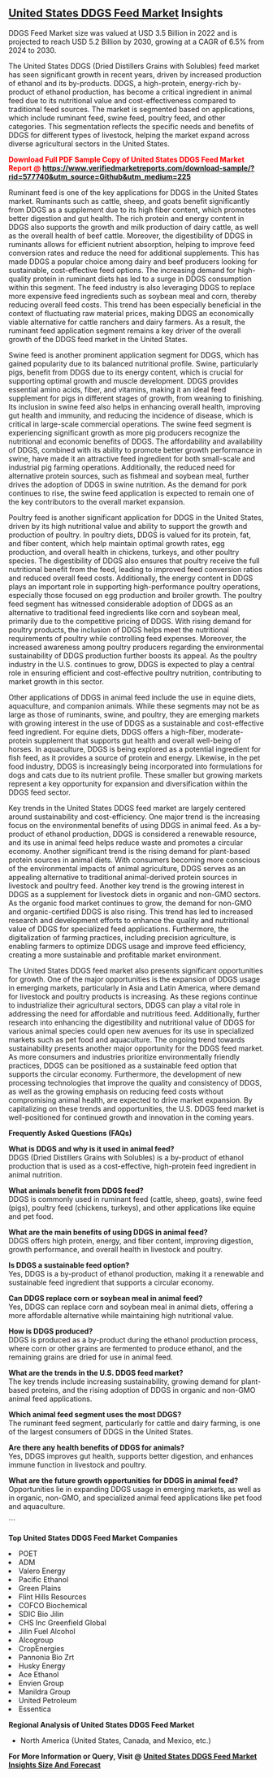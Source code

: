 <h2><a href="https://www.verifiedmarketreports.com/download-sample/?rid=577740&amp;utm_source=Github&amp;utm_medium=225" target="_blank">United States DDGS Feed Market</a> Insights</h2><p>DDGS Feed Market size was valued at USD 3.5 Billion in 2022 and is projected to reach USD 5.2 Billion by 2030, growing at a CAGR of 6.5% from 2024 to 2030.</p><p> <p>The United States DDGS (Dried Distillers Grains with Solubles) feed market has seen significant growth in recent years, driven by increased production of ethanol and its by-products. DDGS, a high-protein, energy-rich by-product of ethanol production, has become a critical ingredient in animal feed due to its nutritional value and cost-effectiveness compared to traditional feed sources. The market is segmented based on applications, which include ruminant feed, swine feed, poultry feed, and other categories. This segmentation reflects the specific needs and benefits of DDGS for different types of livestock, helping the market expand across diverse agricultural sectors in the United States. <strong><p><span class=""><span style="color: #ff0000;"><strong>Download Full PDF Sample Copy of United States DDGS Feed Market Report</strong> @ </span><a href="https://www.verifiedmarketreports.com/download-sample/?rid=577740&amp;utm_source=Github&amp;utm_medium=225" target="_blank">https://www.verifiedmarketreports.com/download-sample/?rid=577740&amp;utm_source=Github&amp;utm_medium=225</a></span></p></strong></p> <p>Ruminant feed is one of the key applications for DDGS in the United States market. Ruminants such as cattle, sheep, and goats benefit significantly from DDGS as a supplement due to its high fiber content, which promotes better digestion and gut health. The rich protein and energy content in DDGS also supports the growth and milk production of dairy cattle, as well as the overall health of beef cattle. Moreover, the digestibility of DDGS in ruminants allows for efficient nutrient absorption, helping to improve feed conversion rates and reduce the need for additional supplements. This has made DDGS a popular choice among dairy and beef producers looking for sustainable, cost-effective feed options. The increasing demand for high-quality protein in ruminant diets has led to a surge in DDGS consumption within this segment. The feed industry is also leveraging DDGS to replace more expensive feed ingredients such as soybean meal and corn, thereby reducing overall feed costs. This trend has been especially beneficial in the context of fluctuating raw material prices, making DDGS an economically viable alternative for cattle ranchers and dairy farmers. As a result, the ruminant feed application segment remains a key driver of the overall growth of the DDGS feed market in the United States.</p> <p>Swine feed is another prominent application segment for DDGS, which has gained popularity due to its balanced nutritional profile. Swine, particularly pigs, benefit from DDGS due to its energy content, which is crucial for supporting optimal growth and muscle development. DDGS provides essential amino acids, fiber, and vitamins, making it an ideal feed supplement for pigs in different stages of growth, from weaning to finishing. Its inclusion in swine feed also helps in enhancing overall health, improving gut health and immunity, and reducing the incidence of disease, which is critical in large-scale commercial operations. The swine feed segment is experiencing significant growth as more pig producers recognize the nutritional and economic benefits of DDGS. The affordability and availability of DDGS, combined with its ability to promote better growth performance in swine, have made it an attractive feed ingredient for both small-scale and industrial pig farming operations. Additionally, the reduced need for alternative protein sources, such as fishmeal and soybean meal, further drives the adoption of DDGS in swine nutrition. As the demand for pork continues to rise, the swine feed application is expected to remain one of the key contributors to the overall market expansion.</p> <p>Poultry feed is another significant application for DDGS in the United States, driven by its high nutritional value and ability to support the growth and production of poultry. In poultry diets, DDGS is valued for its protein, fat, and fiber content, which help maintain optimal growth rates, egg production, and overall health in chickens, turkeys, and other poultry species. The digestibility of DDGS also ensures that poultry receive the full nutritional benefit from the feed, leading to improved feed conversion ratios and reduced overall feed costs. Additionally, the energy content in DDGS plays an important role in supporting high-performance poultry operations, especially those focused on egg production and broiler growth. The poultry feed segment has witnessed considerable adoption of DDGS as an alternative to traditional feed ingredients like corn and soybean meal, primarily due to the competitive pricing of DDGS. With rising demand for poultry products, the inclusion of DDGS helps meet the nutritional requirements of poultry while controlling feed expenses. Moreover, the increased awareness among poultry producers regarding the environmental sustainability of DDGS production further boosts its appeal. As the poultry industry in the U.S. continues to grow, DDGS is expected to play a central role in ensuring efficient and cost-effective poultry nutrition, contributing to market growth in this sector.</p> <p>Other applications of DDGS in animal feed include the use in equine diets, aquaculture, and companion animals. While these segments may not be as large as those of ruminants, swine, and poultry, they are emerging markets with growing interest in the use of DDGS as a sustainable and cost-effective feed ingredient. For equine diets, DDGS offers a high-fiber, moderate-protein supplement that supports gut health and overall well-being of horses. In aquaculture, DDGS is being explored as a potential ingredient for fish feed, as it provides a source of protein and energy. Likewise, in the pet food industry, DDGS is increasingly being incorporated into formulations for dogs and cats due to its nutrient profile. These smaller but growing markets represent a key opportunity for expansion and diversification within the DDGS feed sector.</p> <p>Key trends in the United States DDGS feed market are largely centered around sustainability and cost-efficiency. One major trend is the increasing focus on the environmental benefits of using DDGS in animal feed. As a by-product of ethanol production, DDGS is considered a renewable resource, and its use in animal feed helps reduce waste and promotes a circular economy. Another significant trend is the rising demand for plant-based protein sources in animal diets. With consumers becoming more conscious of the environmental impacts of animal agriculture, DDGS serves as an appealing alternative to traditional animal-derived protein sources in livestock and poultry feed. Another key trend is the growing interest in DDGS as a supplement for livestock diets in organic and non-GMO sectors. As the organic food market continues to grow, the demand for non-GMO and organic-certified DDGS is also rising. This trend has led to increased research and development efforts to enhance the quality and nutritional value of DDGS for specialized feed applications. Furthermore, the digitalization of farming practices, including precision agriculture, is enabling farmers to optimize DDGS usage and improve feed efficiency, creating a more sustainable and profitable market environment.</p> <p>The United States DDGS feed market also presents significant opportunities for growth. One of the major opportunities is the expansion of DDGS usage in emerging markets, particularly in Asia and Latin America, where demand for livestock and poultry products is increasing. As these regions continue to industrialize their agricultural sectors, DDGS can play a vital role in addressing the need for affordable and nutritious feed. Additionally, further research into enhancing the digestibility and nutritional value of DDGS for various animal species could open new avenues for its use in specialized markets such as pet food and aquaculture. The ongoing trend towards sustainability presents another major opportunity for the DDGS feed market. As more consumers and industries prioritize environmentally friendly practices, DDGS can be positioned as a sustainable feed option that supports the circular economy. Furthermore, the development of new processing technologies that improve the quality and consistency of DDGS, as well as the growing emphasis on reducing feed costs without compromising animal health, are expected to drive market expansion. By capitalizing on these trends and opportunities, the U.S. DDGS feed market is well-positioned for continued growth and innovation in the coming years.</p> <p><strong>Frequently Asked Questions (FAQs)</strong></p> <p><strong>What is DDGS and why is it used in animal feed?</strong><br>DDGS (Dried Distillers Grains with Solubles) is a by-product of ethanol production that is used as a cost-effective, high-protein feed ingredient in animal nutrition.</p> <p><strong>What animals benefit from DDGS feed?</strong><br>DDGS is commonly used in ruminant feed (cattle, sheep, goats), swine feed (pigs), poultry feed (chickens, turkeys), and other applications like equine and pet food.</p> <p><strong>What are the main benefits of using DDGS in animal feed?</strong><br>DDGS offers high protein, energy, and fiber content, improving digestion, growth performance, and overall health in livestock and poultry.</p> <p><strong>Is DDGS a sustainable feed option?</strong><br>Yes, DDGS is a by-product of ethanol production, making it a renewable and sustainable feed ingredient that supports a circular economy.</p> <p><strong>Can DDGS replace corn or soybean meal in animal feed?</strong><br>Yes, DDGS can replace corn and soybean meal in animal diets, offering a more affordable alternative while maintaining high nutritional value.</p> <p><strong>How is DDGS produced?</strong><br>DDGS is produced as a by-product during the ethanol production process, where corn or other grains are fermented to produce ethanol, and the remaining grains are dried for use in animal feed.</p> <p><strong>What are the trends in the U.S. DDGS feed market?</strong><br>The key trends include increasing sustainability, growing demand for plant-based proteins, and the rising adoption of DDGS in organic and non-GMO animal feed applications.</p> <p><strong>Which animal feed segment uses the most DDGS?</strong><br>The ruminant feed segment, particularly for cattle and dairy farming, is one of the largest consumers of DDGS in the United States.</p> <p><strong>Are there any health benefits of DDGS for animals?</strong><br>Yes, DDGS improves gut health, supports better digestion, and enhances immune function in livestock and poultry.</p> <p><strong>What are the future growth opportunities for DDGS in animal feed?</strong><br>Opportunities lie in expanding DDGS usage in emerging markets, as well as in organic, non-GMO, and specialized animal feed applications like pet food and aquaculture.</p> ```</p><p><strong>Top United States DDGS Feed Market Companies</strong></p><div data-test-id=""><p><li>POET</li><li> ADM</li><li> Valero Energy</li><li> Pacific Ethanol</li><li> Green Plains</li><li> Flint Hills Resources</li><li> COFCO Biochemical</li><li> SDIC Bio Jilin</li><li> CHS Inc Greenfield Global</li><li> Jilin Fuel Alcohol</li><li> Alcogroup</li><li> CropEnergies</li><li> Pannonia Bio Zrt</li><li> Husky Energy</li><li> Ace Ethanol</li><li> Envien Group</li><li> Manildra Group</li><li> United Petroleum</li><li> Essentica</li></p><div><strong>Regional Analysis of&nbsp;United States DDGS Feed Market</strong></div><ul><li dir="ltr"><p dir="ltr">North America&nbsp;(United States, Canada, and Mexico, etc.)</p></li></ul><p><strong>For More Information or Query, Visit @&nbsp;</strong><strong><a href="https://www.verifiedmarketreports.com/product/ddgs-feed-market/?utm_source=Github&amp;utm_medium=225" target="_blank">United States DDGS Feed Market Insights Size And Forecast</a></strong></p></div>

